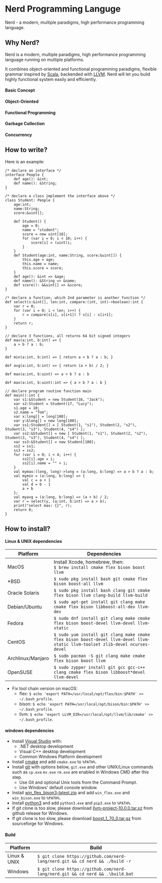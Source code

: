 # Nerd Programming Languge

Nerd - a modern, multiple paradigms, high performance programming language.

## Why Nerd?

Nerd is a modern, multiple paradigms, high performance programming language running on multiple platforms.

It combines object-oriented and functional programming paradigms, flexible grammar inspired by [Scala](https://www.scala-lang.org/), backended with [LLVM](https://llvm.org/). Nerd will let you build highly functional system easily and efficiently.

#### Basic Concept
#### Object-Oriented
#### Functional Programming
#### Garbage Collection
#### Concurrency

## How to write?

Here is an example:

```
/* declare an interface */
interface People {
    def age(): &int;
    def name(): &String;
}

/* declare a class implement the interface above */
class Student: People {
    age:int;
    name:String;
    score:&uint[];

    def Student() {
        age = 0;
        name = "student";
        score = new uint[10];
        for (var i = 0; i < 10; i++) {
            score[i] = (uint)i;
        }
    }
    def Student(age:int, name:String, score:&uint[]) { 
        this.age = age; 
        this.name = name; 
        this.score = score; 
    }
    def age(): &int => &age;
    def name(): &String => &name;
    def score(): &&uint[] => &score;
}

/* declare a function, which 2nd parameter is another function */
def select(s:&int[], len:int, compare:(int, int)->boolean):int {
    var r = 0;
    for (var i = 0; i < len; i++) {
        r = compare(s[i], s[i+1]) ? s[i] : s[i+1];
    }
    return r;
}

// declare 3 functions, all returns 64 bit signed integers
def max(a:int, b:int) => { 
    a > b ? a : b;
}

def min(a:int, b:int) => { return a < b ? a : b; }

def avg(a:int, b:int) => { return (a + b) / 2; }

def max(a:int, b:uint) => a > b ? a : b

def max(a:int, b:uint):int => { a > b ? a : b }

// declare program routine function main
def main():int {
    var s1:&Student = new Student(16, "Jack");
    var s2:Student = Student(17, "Lucy");
    s1.age = 10;
    s2.name = "Tom";
    var x:long[] = long[100];
    var y:&long[] = new long[100];
    var ss1:Student[] = [ Student(1, "s1"), Student(2, "s2"), Student(3, "s3"), Student(4, "s4") ];
    var ss2:&Student[] = new [ Student(1, "s1"), Student(2, "s2"), Student(3, "s3"), Student(4, "s4") ];
    var ss3:&Student[] = new Student[100];
    ss2 = ss1;
    ss3 = ss2;
    for (var i = 0; i < 4; i++) {
        ss2[i].age = i;
        ss2[i].name = "" + i;
    }
    val mymax:(long, long)->long = (a:long, b:long) => a > b ? a : b;
    val mymin = (a:long, b:long) => {
        val c = a + 1
        val d = b - 1
        a + b
    };
    val myavg = (a:long, b:long) => (a + b) / 2;
    var r = select(y, (a:int, b:int) => a > b);
    print("select max: {}", r);
    return 0;
}
```

## How to install?

#### Linux & UNIX dependencies

| Platform          |  Dependencies                                                                                                                 |
|-------------------|-------------------------------------------------------------------------------------------------------------------------------|
| MacOS             | Install Xcode, homebrew, then:<br>`$ brew install cmake flex bison boost llvm`                                                |
| *BSD              | `$ sudo pkg install bash git cmake flex bison boost-all llvm`                                                           |
| Oracle Solaris    | `$ sudo pkg install bash clang git cmake flex bison llvm clang-build llvm-build`                                              |
| Debian/Ubuntu     | `$ sudo apt-get install git clang make cmake flex bison libboost-all-dev llvm-dev`                                            |
| Fedora            | `$ sudo dnf install git clang make cmake flex bison boost-devel llvm-devel llvm-static`                                       |
| CentOS            | `$ sudo yum install git clang make cmake flex bison boost-devel llvm-devel llvm-static llvm-toolset zlib-devel ncurses-devel` |
| Archlinux/Manjaro | `$ sudo pacman -S git clang make cmake flex bison boost llvm`                                                                 |
| OpenSUSE          | `$ sudo zypper install git gcc gcc-c++ clang cmake flex bison libboost*devel llvm-devel`                                      |

* Fix tool chain version on macOS:
    * flex: `$ echo 'export PATH=/usr/local/opt/flex/bin:$PATH' >> ~/.bash_profile`.
    * bison: `$ echo 'export PATH=/usr/local/opt/bison/bin:$PATH' >> ~/.bash_profile`.
    * llvm: `$ echo 'export LLVM_DIR=/usr/local/opt/llvm/lib/cmake' >> ~/.bash_profile`.

#### windows dependencies

* Install [Visual Studio](https://visualstudio.microsoft.com/downloads/) with:
    * .NET desktop development
    * Visual C++ desktop development
    * Common Windows Platform development
* Install [cmake](https://cmake.org/download/) and add `cmake.exe` to `%PATH%`.
* Install [git](https://git-scm.com/downloads) with options below, `git.exe` and other UNIX/Linux commands such as `cp.exe` `mv.exe` `rm.exe` are enabled in Windows CMD after this step.
    * Use Git and optional Unix tools from the Command Prompt.
    * Use Windows' default console window.
* Install [win_flex_bison3-latest.zip](https://sourceforge.net/projects/winflexbison/files/) and add `win_flex.exe` and `win_bison.exe` to `%PATH%`.
* Install [python3](https://www.python.org/downloads/) and add `python3.exe` and `pip3.exe` to `%PATH%`.
* If git clone is too slow, please download [llvm-project-10.0.0.tar.xz](https://github.com/llvm/llvm-project/releases/tag/llvmorg-10.0.0) from github release for Windows.
* If git clone is too slow, please download [boost_1_70_0.tar.gz](https://sourceforge.net/projects/boost/files/boost/1.70.0/) from sourceforge for Windows.

#### Build

| Platform     | Build                                                                         |
|--------------|-------------------------------------------------------------------------------|
| Linux & UNIX | `$ git clone https://github.com/nerd-lang/nerd.git && cd nerd && ./build -r`  |
| Windows      | `$ git clone https://github.com/nerd-lang/nerd.git && cd nerd && .\build.bat` |
